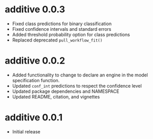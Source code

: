 # additive 0.0.3

- Fixed class predictions for binary classification
- Fixed confidence intervals and standard errors
- Added threshold probability option for class predictions
- Replaced deprecated `pull_workflow_fit()`

# additive 0.0.2

- Added functionality to change to declare an engine in the model specification function.
- Updated `conf_int` predictions to respect the confidence level
- Updated package dependencies and NAMESPACE
- Updated README, citation, and vignettes

# additive 0.0.1

- Initial release
